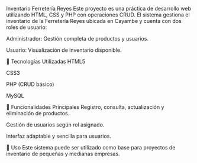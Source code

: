 Inventario Ferretería Reyes
Este proyecto es una práctica de desarrollo web utilizando HTML, CSS y PHP con operaciones CRUD.
El sistema gestiona el inventario de la Ferretería Reyes ubicada en Cayambe y cuenta con dos roles de usuario:

Administrador: Gestión completa de productos y usuarios.

Usuario: Visualización de inventario disponible.

🚀 Tecnologías Utilizadas
HTML5

CSS3

PHP (CRUD básico)

MySQL

🎯 Funcionalidades Principales
Registro, consulta, actualización y eliminación de productos.

Gestión de usuarios según rol asignado.

Interfaz adaptable y sencilla para usuarios.

📂 Uso
Este sistema puede ser utilizado como base para proyectos de inventario de pequeñas y medianas empresas.
